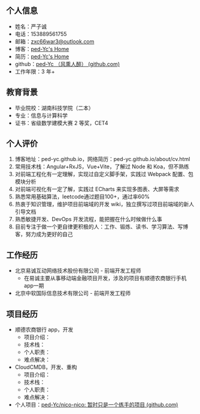 ## 个人信息
- 姓名：严子诚
- 电话：153889561755
- 邮箱：zxc66war3@outlook.com
- 博客：[ped-Yc's Home](https://ped-yc.github.io/)
- 简历：[ped-Yc's Home](https://ped-yc.github.io/about/cv.html)
- github：[ped-Yc （风熏人醉） (github.com)](https://github.com/ped-Yc)
- 工作年限：3 年+

## 教育背景
- 毕业院校：湖南科技学院（二本）
- 专业：信息与计算科学
- 证书：省级数学建模大赛 2 等奖，CET4

## 个人评价
1. 博客地址：ped-yc.github.io，网络简历：ped-yc.github.io/about/cv.html
2. 常用技术栈：Angular+RxJS，Vue+Vite，了解过 Node 和 Koa，但不熟练
3. 对前端工程化有一定理解，实现过自定义脚手架，实践过 Webpack 配置、包模块分析
4. 对前端可视化有一定了解，实践过 ECharts 来实现多图表、大屏等需求
5. 熟悉常用基础算法，leetcode通过题目100+，通过率60%
6. 热衷于知识管理，维护项目前端域的开发 wiki，独立撰写过项目前端域的新人引导文档
7. 熟悉敏捷开发、DevOps 开发流程，能把握在什么时候做什么事
8. 目前专注于做一个更自律更积极的人：工作、锻炼、读书、学习算法、写博客，努力成为更好的自己

## 工作经历
- 北京易诚互动网络技术股份有限公司 - 前端开发工程师
	- 在易诚主要从事移动端金融项目开发，涉及的项目有顺德农商银行手机app一期
- 北京中软国际信息技术有限公司 - 前端开发工程师

## 项目经历
- 顺德农商银行 app，开发
	- 项目介绍：
	- 技术栈：
	- 个人职责：
	- 难点解决：
- CloudCMDB，开发、重构
	- 项目介绍：
	- 技术栈：
	- 个人职责：
	- 难点解决：
- 个人项目：[ped-Yc/nico-nico: 暂时只是一个练手的项目 (github.com)](https://github.com/ped-Yc/nico-nico)